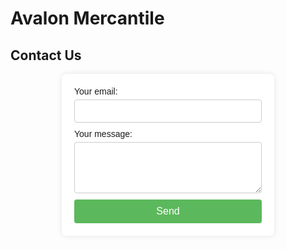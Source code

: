 # Avalon Mercantile





## Contact Us

<!-- modify this form HTML and place wherever you want your form
<form
  action="https://formspree.io/f/mgvwlezk"
  method="POST"
>
  <label>
    Your email:
    <input type="email" name="email">
  </label>
  <label>
    Your message:
    <textarea name="message"></textarea>
  </label>
  <button type="submit">Send</button>
</form>
 -->



<form
  action="https://formspree.io/f/mgvwlezk"
  method="POST"
  style="
    background: #fff;
    padding: 20px;
    border-radius: 8px;
    box-shadow: 0 0 10px rgba(0, 0, 0, 0.1);
    width: 300px;
    margin: 0 auto;
    font-family: Arial, sans-serif;
  "
>
  <label style="display: block; margin-bottom: 10px;">
    Your email:
    <input type="email" name="email" style="width: 100%; padding: 10px; margin-top: 5px; border: 1px solid #ccc; border-radius: 4px;" required>
  </label>
  <label style="display: block; margin-bottom: 10px;">
    Your message:
    <textarea name="message" rows="4" style="width: 100%; padding: 10px; margin-top: 5px; border: 1px solid #ccc; border-radius: 4px;" required></textarea>
  </label>
  <button type="submit" style="width: 100%; padding: 10px; background: #5cb85c; border: none; border-radius: 4px; color: #fff; font-size: 16px; cursor: pointer;">
    Send
  </button>
</form>
